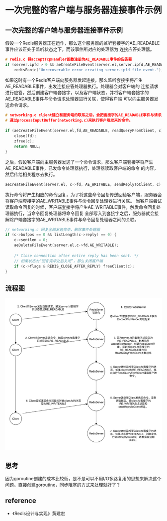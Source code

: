 # 一次完整的客户端与服务器连接事件示例

## 一次完整的客户端与服务器连接事件示例

假设一个Redis服务器正在运作，那么这个服务器的监听套接字的AE\_READABLE事件应该正处于监听状态之下，而该事件所对应的处理器为 连接应答处理器。

```c
# redis.c 将acceptTcpHandler函数注册为AE_READABLE事件的应答器
if (server.ipfd > 0 && aeCreateFileEvent(server.el,server.ipfd,AE_READABLE, acceptTcpHandler, NULL) == AE_ERR)
    redisPanic("Unrecoverable error creating server.ipfd file event.");
```

如果这时有一个Redis客户端向服务器发起连接，那么监听套接字将产生AE\_READABLE事件，出发连接应答处理器执行。处理器会对客户端的 连接请求进行应答，然后创建客户端套接字，以及客户端状态，并将客户端套接字的AE\_READABLE事件与命令请求处理器进行关联，使得客户端 可以向主服务器发送命令请求。

```c
# networking.c client建立和服务端的联系之后，会把套接字的AE_READABLE事件与请求处理器进行关联，这样发送过来的命令就可以被readQueryFromClient获取到，
# 通过processInputBuffer(networking.c)来执行客户端发来的命令。

if (aeCreateFileEvent(server.el,fd,AE_READABLE, readQueryFromClient, c) == AE_ERR) {
    close(fd);
    zfree(c);
    return NULL;
}
```

之后，假设客户端向主服务器发送了一个命令请求，那么客户端套接字将产生AE\_READABLE事件，已发命令处理器执行，处理器读取客户端的命令 的内容，然后传给相关程序去执行。

```c
aeCreateFileEvent(server.el, c->fd, AE_WRITABLE, sendReplyToClient, c) == AE_ERR)
```

执行命令将产生相应的命令回复，为了将这些命令回复传送回给客户端，服务器会将客户端套接字的AE\_WRITABLE事件与命令回复处理器进行关联。 当客户端尝试读取命令回复的时候，客户端套接字将产生AE\_WRITABLE事件，触发命令回复处理器执行，当命令回复处理器将命令回复 全部写入到套接字之后，服务器就会接解除户端套接字的AE\_WRITABLE事件与命令回复处理器之间的关联。

```c
// networking.c 回复全部发送完毕，删除事件处理器
if (c->bufpos == 0 && listLength(c->reply) == 0) {
    c->sentlen = 0;
    aeDeleteFileEvent(server.el,c->fd,AE_WRITABLE);

    /* Close connection after entire reply has been sent. */
    // 如果状态为“回复完毕之后关闭”，那么关闭客户端
    if (c->flags & REDIS_CLOSE_AFTER_REPLY) freeClient(c);
}
```

## 流程图

![server-client-communication](https://github.com/SwanSpouse/redis_go/blob/master/z_docs/redis/server_client_communication.png?raw=true)

## 思考

因为goroutine创建的成本比较低，是不是可以不用I/O多路复用的思想来解决这个问题。直接创建goroutine，同步阻塞的方式来处理就好了？

## reference

* 《Redis设计与实现》黄建宏

